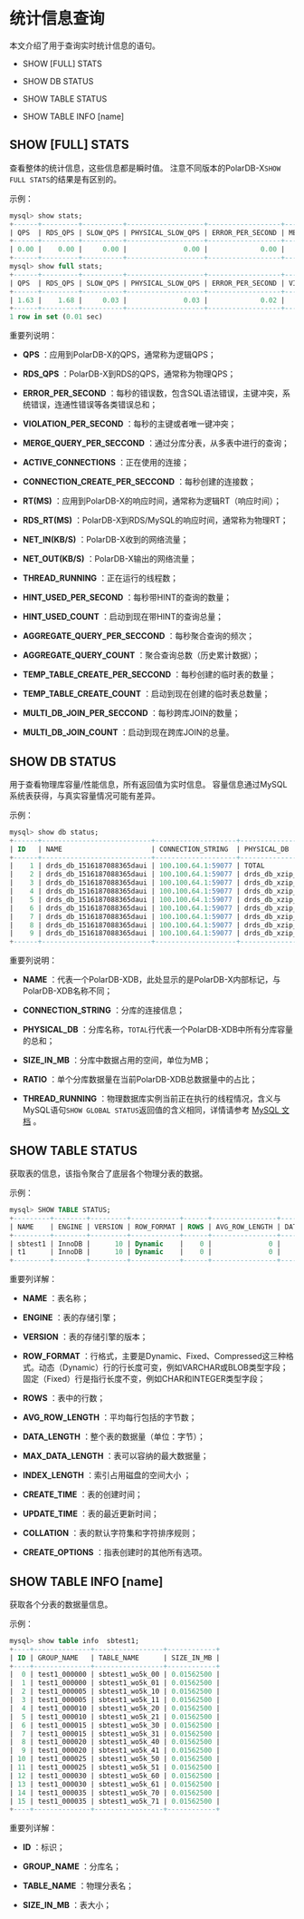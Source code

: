 统计信息查询 
===========================

本文介绍了用于查询实时统计信息的语句。

* SHOW [FULL] STATS

* SHOW DB STATUS

* SHOW TABLE STATUS

* SHOW TABLE INFO [name]




SHOW [FULL] STATS 
----------------------------------------

查看整体的统计信息，这些信息都是瞬时值。 注意不同版本的PolarDB-X`SHOW FULL STATS`的结果是有区别的。

示例：

```sql
mysql> show stats;
+------+---------+----------+-------------------+------------------+------------------------+--------------------+--------+------------+--------------+---------------+----------------+---------------+---------------+--------------+
| QPS  | RDS_QPS | SLOW_QPS | PHYSICAL_SLOW_QPS | ERROR_PER_SECOND | MERGE_QUERY_PER_SECOND | ACTIVE_CONNECTIONS | RT(MS) | RDS_RT(MS) | NET_IN(KB/S) | NET_OUT(KB/S) | THREAD_RUNNING | DDL_JOB_COUNT | BACKFILL_ROWS | CHECKED_ROWS |
+------+---------+----------+-------------------+------------------+------------------------+--------------------+--------+------------+--------------+---------------+----------------+---------------+---------------+--------------+
| 0.00 |    0.00 |     0.00 |              0.00 |             0.00 |                   0.00 |                  1 |   0.00 |       0.00 |         0.00 |          0.00 |              1 |             0 |             0 |            0 |
+------+---------+----------+-------------------+------------------+------------------------+--------------------+--------+------------+--------------+---------------+----------------+---------------+---------------+--------------+
mysql> show full stats;
+------+---------+----------+-------------------+------------------+----------------------+------------------------+--------------------+------------------------------+--------+------------+--------------+---------------+----------------+----------------------+-----------------+----------------------------+-----------------------+------------------------------+-------------------------+--------------------------+---------------------+-------+---------+-------------+------------+
| QPS  | RDS_QPS | SLOW_QPS | PHYSICAL_SLOW_QPS | ERROR_PER_SECOND | VIOLATION_PER_SECOND | MERGE_QUERY_PER_SECOND | ACTIVE_CONNECTIONS | CONNECTION_CREATE_PER_SECOND | RT(MS) | RDS_RT(MS) | NET_IN(KB/S) | NET_OUT(KB/S) | THREAD_RUNNING | HINT_USED_PER_SECOND | HINT_USED_COUNT | AGGREGATE_QUERY_PER_SECOND | AGGREGATE_QUERY_COUNT | TEMP_TABLE_CREATE_PER_SECOND | TEMP_TABLE_CREATE_COUNT | MULTI_DB_JOIN_PER_SECOND | MULTI_DB_JOIN_COUNT | CPU   | FREEMEM | FULLGCCOUNT | FULLGCTIME |
+------+---------+----------+-------------------+------------------+----------------------+------------------------+--------------------+------------------------------+--------+------------+--------------+---------------+----------------+----------------------+-----------------+----------------------------+-----------------------+------------------------------+-------------------------+--------------------------+---------------------+-------+---------+-------------+------------+
| 1.63 |    1.68 |     0.03 |              0.03 |             0.02 |                 0.00 |                   0.00 |                  6 |                         0.01 | 157.13 |      51.14 |       134.33 |          1.21 |              1 |                 0.00 |              54 |                       0.00 |                   663 |                         0.00 |                     512 |                     0.00 |                 516 | 0.09% |   6.96% |       76446 |   21326906 |
+------+---------+----------+-------------------+------------------+----------------------+------------------------+--------------------+------------------------------+--------+------------+--------------+---------------+----------------+----------------------+-----------------+----------------------------+-----------------------+------------------------------+-------------------------+--------------------------+---------------------+-------+---------+-------------+------------+
1 row in set (0.01 sec)
```



重要列说明：

* **QPS** ：应用到PolarDB-X的QPS，通常称为逻辑QPS；

* **RDS_QPS** ：PolarDB-X到RDS的QPS，通常称为物理QPS；

* **ERROR_PER_SECOND** ：每秒的错误数，包含SQL语法错误，主键冲突，系统错误，连通性错误等各类错误总和；

* **VIOLATION_PER_SECOND** ：每秒的主键或者唯一键冲突；

* **MERGE_QUERY_PER_SECCOND** ：通过分库分表，从多表中进行的查询；

* **ACTIVE_CONNECTIONS** ：正在使用的连接；

* **CONNECTION_CREATE_PER_SECCOND** ：每秒创建的连接数；

* **RT(MS)** ：应用到PolarDB-X的响应时间，通常称为逻辑RT（响应时间）；

* **RDS_RT(MS)** ：PolarDB-X到RDS/MySQL的响应时间，通常称为物理RT；

* **NET_IN(KB/S)** ：PolarDB-X收到的网络流量；




<!-- -->

* **NET_OUT(KB/S)** ：PolarDB-X输出的网络流量；

* **THREAD_RUNNING** ：正在运行的线程数；

* **HINT_USED_PER_SECOND** ：每秒带HINT的查询的数量；

* **HINT_USED_COUNT** ：启动到现在带HINT的查询总量；

* **AGGREGATE_QUERY_PER_SECCOND** ：每秒聚合查询的频次；

* **AGGREGATE_QUERY_COUNT** ：聚合查询总数（历史累计数据）；

* **TEMP_TABLE_CREATE_PER_SECCOND** ：每秒创建的临时表的数量；

* **TEMP_TABLE_CREATE_COUNT** ：启动到现在创建的临时表总数量；

* **MULTI_DB_JOIN_PER_SECCOND** ：每秒跨库JOIN的数量；

* **MULTI_DB_JOIN_COUNT** ：启动到现在跨库JOIN的总量。




SHOW DB STATUS 
-----------------------------------

用于查看物理库容量/性能信息，所有返回值为实时信息。 容量信息通过MySQL系统表获得，与真实容量情况可能有差异。

示例：

```sql
mysql> show db status;
+------+---------------------------+--------------------+-------------------+------------+--------+----------------+
| ID   | NAME                      | CONNECTION_STRING  | PHYSICAL_DB       | SIZE_IN_MB | RATIO  | THREAD_RUNNING |
+------+---------------------------+--------------------+-------------------+------------+--------+----------------+
|    1 | drds_db_1516187088365daui | 100.100.64.1:59077 | TOTAL             |  13.109375 | 100%   | 3              |
|    2 | drds_db_1516187088365daui | 100.100.64.1:59077 | drds_db_xzip_0000 |   1.578125 | 12.04% |                |
|    3 | drds_db_1516187088365daui | 100.100.64.1:59077 | drds_db_xzip_0001 |     1.4375 | 10.97% |                |
|    4 | drds_db_1516187088365daui | 100.100.64.1:59077 | drds_db_xzip_0002 |     1.4375 | 10.97% |                |
|    5 | drds_db_1516187088365daui | 100.100.64.1:59077 | drds_db_xzip_0003 |     1.4375 | 10.97% |                |
|    6 | drds_db_1516187088365daui | 100.100.64.1:59077 | drds_db_xzip_0004 |   1.734375 | 13.23% |                |
|    7 | drds_db_1516187088365daui | 100.100.64.1:59077 | drds_db_xzip_0005 |   1.734375 | 13.23% |                |
|    8 | drds_db_1516187088365daui | 100.100.64.1:59077 | drds_db_xzip_0006 |   2.015625 | 15.38% |                |
|    9 | drds_db_1516187088365daui | 100.100.64.1:59077 | drds_db_xzip_0007 |   1.734375 | 13.23% |                |
+------+---------------------------+--------------------+-------------------+------------+--------+----------------+
```



重要列说明：

* **NAME** ：代表一个PolarDB-XDB，此处显示的是PolarDB-X内部标记，与PolarDB-XDB名称不同；

* **CONNECTION_STRING** ：分库的连接信息；

* **PHYSICAL_DB** ：分库名称，`TOTAL`行代表一个PolarDB-XDB中所有分库容量的总和；

* **SIZE_IN_MB** ：分库中数据占用的空间，单位为MB；

* **RATIO** ：单个分库数据量在当前PolarDB-XDB总数据量中的占比；

* **THREAD_RUNNING** ：物理数据库实例当前正在执行的线程情况，含义与MySQL语句`SHOW GLOBAL STATUS`返回值的含义相同，详情请参考 [MySQL 文档](https://dev.mysql.com/doc/refman/5.7/en/server-status-variables.html) 。




SHOW TABLE STATUS 
--------------------------------------

获取表的信息，该指令聚合了底层各个物理分表的数据。

示例：

```sql
mysql> SHOW TABLE STATUS;
+---------+--------+---------+------------+------+----------------+-------------+-----------------+--------------+-----------+----------------+---------------------+-------------+------------+--------------------+----------+----------------+---------+
| NAME    | ENGINE | VERSION | ROW_FORMAT | ROWS | AVG_ROW_LENGTH | DATA_LENGTH | MAX_DATA_LENGTH | INDEX_LENGTH | DATA_FREE | AUTO_INCREMENT | CREATE_TIME         | UPDATE_TIME | CHECK_TIME | COLLATION          | CHECKSUM | CREATE_OPTIONS | COMMENT |
+---------+--------+---------+------------+------+----------------+-------------+-----------------+--------------+-----------+----------------+---------------------+-------------+------------+--------------------+----------+----------------+---------+
| sbtest1 | InnoDB |      10 | Dynamic    |    0 |              0 |     1310720 |               0 |            0 |         0 |              0 | 2021-07-20 15:39:37 | NULL        | NULL       | utf8mb4_general_ci | NULL     |                |         |
| t1      | InnoDB |      10 | Dynamic    |    0 |              0 |     2621440 |               0 |      2621440 |         0 |         200000 | 2021-07-26 20:11:15 | NULL        | NULL       | utf8mb4_general_ci | NULL     |                |         |
+---------+--------+---------+------------+------+----------------+-------------+-----------------+--------------+-----------+----------------+---------------------+-------------+------------+--------------------+----------+----------------+---------+
```



重要列详解：

* **NAME** ：表名称；

* **ENGINE** ：表的存储引擎；

* **VERSION** ：表的存储引擎的版本；

* **ROW_FORMAT** ：行格式，主要是Dynamic、Fixed、Compressed这三种格式。动态（Dynamic）行的行长度可变，例如VARCHAR或BLOB类型字段；固定（Fixed）行是指行长度不变，例如CHAR和INTEGER类型字段；

* **ROWS** ：表中的行数；

* **AVG_ROW_LENGTH** ：平均每行包括的字节数；

* **DATA_LENGTH** ：整个表的数据量（单位：字节）；

* **MAX_DATA_LENGTH** ：表可以容纳的最大数据量；

* **INDEX_LENGTH** ：索引占用磁盘的空间大小 ；




<!-- -->

* **CREATE_TIME** ：表的创建时间；

* **UPDATE_TIME** ：表的最近更新时间；

* **COLLATION** ：表的默认字符集和字符排序规则；

* **CREATE_OPTIONS** ：指表创建时的其他所有选项。




SHOW TABLE INFO [name]
---------------------------------------------

获取各个分表的数据量信息。

示例：

```sql
mysql> show table info  sbtest1;
+----+--------------+-----------------+------------+
| ID | GROUP_NAME   | TABLE_NAME      | SIZE_IN_MB |
+----+--------------+-----------------+------------+
|  0 | test1_000000 | sbtest1_wo5k_00 | 0.01562500 |
|  1 | test1_000000 | sbtest1_wo5k_01 | 0.01562500 |
|  2 | test1_000005 | sbtest1_wo5k_10 | 0.01562500 |
|  3 | test1_000005 | sbtest1_wo5k_11 | 0.01562500 |
|  4 | test1_000010 | sbtest1_wo5k_20 | 0.01562500 |
|  5 | test1_000010 | sbtest1_wo5k_21 | 0.01562500 |
|  6 | test1_000015 | sbtest1_wo5k_30 | 0.01562500 |
|  7 | test1_000015 | sbtest1_wo5k_31 | 0.01562500 |
|  8 | test1_000020 | sbtest1_wo5k_40 | 0.01562500 |
|  9 | test1_000020 | sbtest1_wo5k_41 | 0.01562500 |
| 10 | test1_000025 | sbtest1_wo5k_50 | 0.01562500 |
| 11 | test1_000025 | sbtest1_wo5k_51 | 0.01562500 |
| 12 | test1_000030 | sbtest1_wo5k_60 | 0.01562500 |
| 13 | test1_000030 | sbtest1_wo5k_61 | 0.01562500 |
| 14 | test1_000035 | sbtest1_wo5k_70 | 0.01562500 |
| 15 | test1_000035 | sbtest1_wo5k_71 | 0.01562500 |
+----+--------------+-----------------+------------+
```



重要列详解：

* **ID** ：标识；

* **GROUP_NAME** ：分库名；

* **TABLE_NAME** ：物理分表名；

* **SIZE_IN_MB** ：表大小；




